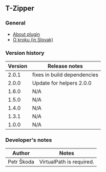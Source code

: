 T-Zipper
----------

### General

* [About plugin](./src/main/resource/About.md)
* [O kroku (in Slovak)](./src/main/resource/About_sk.md)

### Version history

|Version |Release notes |
|--------|--------------|
|2.0.1   | fixes in build dependencies |
|2.0.0   | Update for helpers 2.0.0 |
|1.6.0   | N/A |
|1.5.0   | N/A |
|1.4.0   | N/A |
|1.3.1   | N/A |
|1.0.0   | N/A |

### Developer's notes

|Author |Notes |
|-------|------|
|Petr Škoda|VirtualPath is required. |
